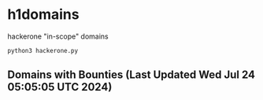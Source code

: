 # h1domains
hackerone "in-scope" domains

`python3 hackerone.py`
## Domains with Bounties (Last Updated Wed Jul 24 05:05:05 UTC 2024)
```

```
